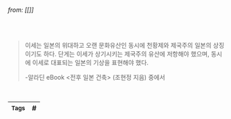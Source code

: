 
###### from: [[]]

<br/>

>이세는 일본의 위대하고 오랜 문화유산인 동시에 천황제와 제국주의 일본의 상징이기도 하다. 단게는 이세가 상기시키는 제국주의 유산에 저항해야 했으며, 동시에 이세로 대표되는 일본의 기상을 표현해야 했다. 
>
>-알라딘 eBook <전후 일본 건축> (조현정 지음) 중에서 



<br/>

| <small> Tags </small> | # |
| --- | --- |
